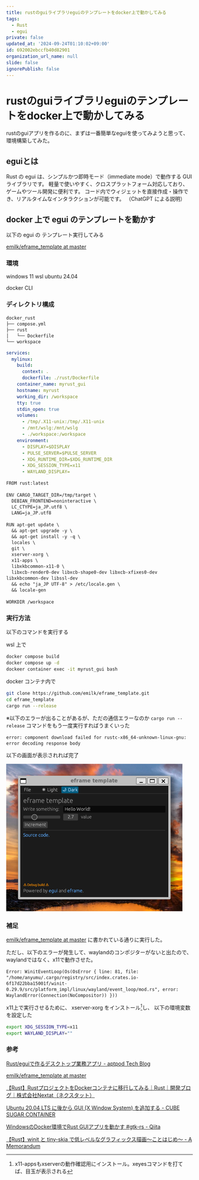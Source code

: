 ```yaml
---
title: rustのguiライブラリeguiのテンプレートをdocker上で動かしてみる
tags:
  - Rust
  - egui
private: false
updated_at: '2024-09-24T01:10:02+09:00'
id: 692002ebccfb40d82901
organization_url_name: null
slide: false
ignorePublish: false
---
```


# rustのguiライブラリeguiのテンプレートをdocker上で動かしてみる

rustのguiアプリを作るのに、まずは一番簡単なeguiを使ってみようと思って、環境構築してみた。

## eguiとは

Rust の egui は、シンプルかつ即時モード（immediate mode）で動作する GUI ライブラリです。
軽量で使いやすく、クロスプラットフォーム対応しており、ゲームやツール開発に便利です。
コード内でウィジェットを直接作成・操作でき、リアルタイムなインタラクションが可能です。
（ChatGPT による説明）

## docker 上で egui のテンプレートを動かす

以下の egui の テンプレート実行してみる

[emilk/eframe_template at master](https://github.com/emilk/eframe_template/tree/master)


### 環境
windows 11 wsl ubuntu 24.04

docker CLI

### ディレクトリ構成

```
docker_rust
├── compose.yml
├── rust
│   └── Dockerfile
└── workspace
```

```yml:compose.yml
services:
  mylinux:
    build:
      context: .
      dockerfile: ./rust/Dockerfile
    container_name: myrust_gui
    hostname: myrust 
    working_dir: /workspace
    tty: true
    stdin_open: true
    volumes:
      - /tmp/.X11-unix:/tmp/.X11-unix
      - /mnt/wslg:/mnt/wslg
      - ./workspace:/workspace
    environment:
      - DISPLAY=$DISPLAY
      - PULSE_SERVER=$PULSE_SERVER
      - XDG_RUNTIME_DIR=$XDG_RUNTIME_DIR
      - XDG_SESSION_TYPE=x11
      - WAYLAND_DISPLAY=
```

```Dockerfile:Dockerfile
FROM rust:latest

ENV CARGO_TARGET_DIR=/tmp/target \
  DEBIAN_FRONTEND=noninteractive \
  LC_CTYPE=ja_JP.utf8 \
  LANG=ja_JP.utf8

RUN apt-get update \
  && apt-get upgrade -y \
  && apt-get install -y -q \
  locales \
  git \
  xserver-xorg \
  x11-apps \
  libxkbcommon-x11-0 \
  libxcb-render0-dev libxcb-shape0-dev libxcb-xfixes0-dev libxkbcommon-dev libssl-dev
  && echo "ja_JP UTF-8" > /etc/locale.gen \
  && locale-gen 

WORKDIR /workspace
```

### 実行方法

以下のコマンドを実行する

wsl 上で
```bash
docker compose build
docker compose up -d
dockeer container exec -it myrust_gui bash
```

docker コンテナ内で
```bash
git clone https://github.com/emilk/eframe_template.git
cd eframe_template
cargo run --release
```

※以下のエラーが出ることがあるが、ただの通信エラーなのか
`cargo run --release`
コマンドをもう一度実行すればうまくいった
```shell-console
error: component download failed for rustc-x86_64-unknown-linux-gnu: error decoding response body
```

以下の画面が表示されれば完了

![eguiのテンプレートの画面](image.png)

### 補足

[emilk/eframe_template at master](https://github.com/emilk/eframe_template/tree/master)
に書かれている通りに実行した。

ただし、以下のエラーが発生して、waylandのコンポジターがないと出たので、waylandではなく、x11で動作させた。

```shell-console
Error: WinitEventLoop(Os(OsError { line: 81, file: "/home/anyumu/.cargo/registry/src/index.crates.io-6f17d22bba15001f/winit-0.29.9/src/platform_impl/linux/wayland/event_loop/mod.rs", error: WaylandError(Connection(NoCompositor)) }))
```

x11上で実行させるために、
xserver-xorg をインストール[^1]し、
以下の環境変数を設定した

[^1]:x11-appsもxserverの動作確認用にインストール。xeyesコマンドを打てば、目玉が表示される

```bash
export XDG_SESSION_TYPE=x11
export WAYLAND_DISPLAY=""
```

### 参考

[Rust/eguiで作るデスクトップ業務アプリ - aptpod Tech Blog](https://tech.aptpod.co.jp/entry/2023/12/19/100000)

[emilk/eframe_template at master](https://github.com/emilk/eframe_template/tree/master)

[【Rust】RustプロジェクトをDockerコンテナに移行してみる｜Rust｜開発ブログ｜株式会社Nextat（ネクスタット）](https://nextat.co.jp/staff/archives/348)

[Ubuntu 20.04 LTS に後から GUI (X Window System) を追加する - CUBE SUGAR CONTAINER](https://blog.amedama.jp/entry/ubuntu-2004-install-gui)

[WindowsのDocker環境でRust GUIアプリを動かす #gtk-rs - Qiita](https://qiita.com/t13801206/items/27b17a3b027ebdd7319b)

[【Rust】winit と tiny-skia で低レベルなグラフィックス描画〜ことはじめ〜 - A Memorandum](https://blog1.mammb.com/entry/2024/03/12/000000)


